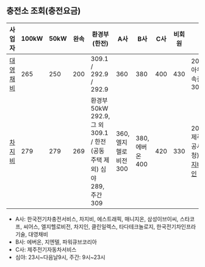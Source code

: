 ## 충전소 조회(충전요금)
|사업자|100kW|50kW|완속|환경부(한전)|A사|B사|C사|비회원|비고|
|-----------------------------------------------|---| --|---|---------------------|---|---|---|---|-----------------------------------|
|[대영채비](chaevi.co.kr/Menus/Charger/Find.aspx)|265|250|200|309.1 / 292.9 / 292.9|360|380|400|430|2021.9.1~, 아우디 초급속충전기 309.1|
|[차지비](www.chargev.co.kr/find-charging-station)|279|279|269|환경부 50kW 292.9, 그 외 309.1 /  한전(공동주택 제외) 심야 289, 주간 309|360, 엘지헬로비전 300|380, 에버온 400|420|330|2021.8~, 제주에너지공사(제주도청) 290, [차지비 요금확인](https://www.chargev.co.kr/customer-support/charging_fee)|
- A사: 한국전기차충전서비스, 차지비, 에스트래픽, 매니지온, 삼성이브이씨, 스타코프, 씨어스, 엘지헬로비전, 차지인, 클린일렉스, 타다테크놀로지, 한국전기차인프라기술, 대영채비  
- B사: 에버온, 지엔텔, 파워큐브코리아  
- C사: 제주전기자동차서비스
- 심야: 23시\~다음날9시, 주간: 9시\~23시
